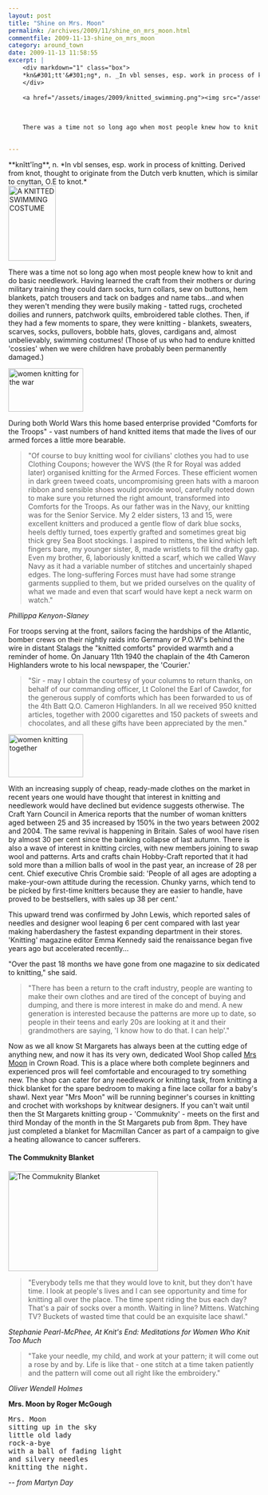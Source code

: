 ```yaml
---
layout: post
title: "Shine on Mrs. Moon"
permalink: /archives/2009/11/shine_on_mrs_moon.html
commentfile: 2009-11-13-shine_on_mrs_moon
category: around_town
date: 2009-11-13 11:58:55
excerpt: |
    <div markdown="1" class="box">
    *kn&#301;tt'&#301;ng*, n. _In vbl senses, esp. work in process of knitting. Derived from knot, thought to originate from the Dutch verb knutten, which is similar to cnyttan, O.E to knot._
    </div>
    
    <a href="/assets/images/2009/knitted_swimming.png"><img src="/assets/images/2009/knitted_swimming-thumb.png" width="95" height="150" alt="A KNITTED SWIMMING COSTUME" class="photo right" /></a>
    
    
    
    There was a time not so long ago when most people knew how to knit and do basic needlework. Having learned the craft from their mothers or during military training they could darn socks, turn collars, sew on buttons, hem blankets, patch trousers and tack on badges and name tabs...and when they weren't mending they were busily making - tatted rugs, crocheted doilies and runners, patchwork quilts, embroidered table clothes. Then, if they had a few moments to spare, they were knitting - blankets, sweaters, scarves, socks, pullovers, bobble hats, gloves, cardigans and, almost unbelievably, swimming costumes! (Those of us who had to endure knitted 'cossies' when we were children have probably been permanently damaged.)
    

---
```


<div markdown="1" class="box">
**knĭtt'ĭng**, n. *In vbl senses, esp. work in process of knitting. Derived from knot, thought to originate from the Dutch verb knutten, which is similar to cnyttan, O.E to knot.*

</div>
<a href="/assets/images/2009/knitted_swimming.png"><img src="/assets/images/2009/knitted_swimming-thumb.png" width="95" height="150" alt="A KNITTED SWIMMING COSTUME" class="photo right" /></a>

There was a time not so long ago when most people knew how to knit and do basic needlework. Having learned the craft from their mothers or during military training they could darn socks, turn collars, sew on buttons, hem blankets, patch trousers and tack on badges and name tabs...and when they weren't mending they were busily making - tatted rugs, crocheted doilies and runners, patchwork quilts, embroidered table clothes. Then, if they had a few moments to spare, they were knitting - blankets, sweaters, scarves, socks, pullovers, bobble hats, gloves, cardigans and, almost unbelievably, swimming costumes! (Those of us who had to endure knitted 'cossies' when we were children have probably been permanently damaged.)

<a href="/assets/images/2009/knitting_soldiers.png"><img src="/assets/images/2009/knitting_soldiers-thumb.png" width="150" height="87" alt="women knitting for the war"  class="photo right" /></a>

During both World Wars this home based enterprise provided "Comforts for the Troops" - vast numbers of hand knitted items that made the lives of our armed forces a little more bearable.

> "Of course to buy knitting wool for civilians' clothes you had to use Clothing Coupons; however the WVS (the R for Royal was added later) organised knitting for the Armed Forces. These efficient women in dark green tweed coats, uncompromising green hats with a maroon ribbon and sensible shoes would provide wool, carefully noted down to make sure you returned the right amount, transformed into Comforts for the Troops. As our father was in the Navy, our knitting was for the Senior Service. My 2 elder sisters, 13 and 15, were excellent knitters and produced a gentle flow of dark blue socks, heels deftly turned, toes expertly grafted and sometimes great big thick grey Sea Boot stockings. I aspired to mittens, the kind which left fingers bare, my younger sister, 8, made wristlets to fill the drafty gap. Even my brother, 6, laboriously knitted a scarf, which we called Wavy Navy as it had a variable number of stitches and uncertainly shaped edges. The long-suffering Forces must have had some strange garments supplied to them, but we prided ourselves on the quality of what we made and even that scarf would have kept a neck warm on watch."

<cite>Phillippa Kenyon-Slaney</cite>

For troops serving at the front, sailors facing the hardships of the Atlantic, bomber crews on their nightly raids into Germany or P.O.W's behind the wire in distant Stalags the "knitted comforts" provided warmth and a reminder of home. On January 11th 1940 the chaplain of the 4th Cameron Highlanders wrote to his local newspaper, the 'Courier.'

> "Sir - may I obtain the courtesy of your columns to return thanks, on behalf of our commanding officer, Lt Colonel the Earl of Cawdor, for the generous supply of comforts which has been forwarded to us of the 4th Batt Q.O. Cameron Highlanders. In all we received 950 knitted articles, together with 2000 cigarettes and 150 packets of sweets and chocolates, and all these gifts have been appreciated by the men."

<a href="/assets/images/2009/knitting_women.png"><img src="/assets/images/2009/knitting_women-thumb.png" width="150" height="86" alt="women knitting together" class="photo right" /></a>

With an increasing supply of cheap, ready-made clothes on the market in recent years one would have thought that interest in knitting and needlework would have declined but evidence suggests otherwise. The Craft Yarn Council in America reports that the number of woman knitters aged between 25 and 35 increased by 150% in the two years between 2002 and 2004. The same revival is happening in Britain. Sales of wool have risen by almost 30 per cent since the banking collapse of last autumn. There is also a wave of interest in knitting circles, with new members joining to swap wool and patterns. Arts and crafts chain Hobby-Craft reported that it had sold more than a million balls of wool in the past year, an increase of 28 per cent. Chief executive Chris Crombie said: 'People of all ages are adopting a make-your-own attitude during the recession. Chunky yarns, which tend to be picked by first-time knitters because they are easier to handle, have proved to be bestsellers, with sales up 38 per cent.'

This upward trend was confirmed by John Lewis, which reported sales of needles and designer wool leaping 6 per cent compared with last year making haberdashery the fastest expanding department in their stores. 'Knitting' magazine editor Emma Kennedy said the renaissance began five years ago but accelerated recently...

"Over the past 18 months we have gone from one magazine to six dedicated to knitting," she said.

> "There has been a return to the craft industry, people are wanting to make their own clothes and are tired of the concept of buying and dumping, and there is more interest in make do and mend. A new generation is interested because the patterns are more up to date, so people in their teens and early 20s are looking at it and their grandmothers are saying, 'I know how to do that. I can help'."

Now as we all know St Margarets has always been at the cutting edge of anything new, and now it has its very own, dedicated Wool Shop called [Mrs Moon](https://stmargarets.london/directory/home_and_garden/200911130711) in Crown Road. This is a place where both complete beginners and experienced pros will feel comfortable and encouraged to try something new. The shop can cater for any needlework or knitting task, from knitting a thick blanket for the spare bedroom to making a fine lace collar for a baby's shawl. Next year "Mrs Moon" will be running beginner's courses in knitting and crochet with workshops by knitwear designers. If you can't wait until then the St Margarets knitting group - 'Commuknity' - meets on the first and third Monday of the month in the St Margarets pub from 8pm. They have just completed a blanket for Macmillan Cancer as part of a campaign to give a heating allowance to cancer sufferers.

#### The Commuknity Blanket

<a href="/assets/images/2009/community_blanket.png"><img src="/assets/images/2009/community_blanket-thumb.png" width="300" height="200" alt="The Commuknity Blanket" class="photo center" /></a>

> "Everybody tells me that they would love to knit, but they don't have time. I look at people's lives and I can see opportunity and time for knitting all over the place. The time spent riding the bus each day? That's a pair of socks over a month. Waiting in line? Mittens. Watching TV? Buckets of wasted time that could be an exquisite lace shawl."

<cite>Stephanie Pearl-McPhee, *At Knit's End: Meditations for Women Who Knit Too Much*</cite>

> "Take your needle, my child, and work at your pattern; it will come out a rose by and by. Life is like that - one stitch at a time taken patiently and the pattern will come out all right like the embroidery."

<cite>Oliver Wendell Holmes</cite>

**Mrs. Moon by Roger McGough**

<pre markdown="1" class="poem">
Mrs. Moon
sitting up in the sky
little old lady
rock-a-bye
with a ball of fading light
and silvery needles
knitting the night.
</pre>

<cite>-- from Martyn Day</cite>
